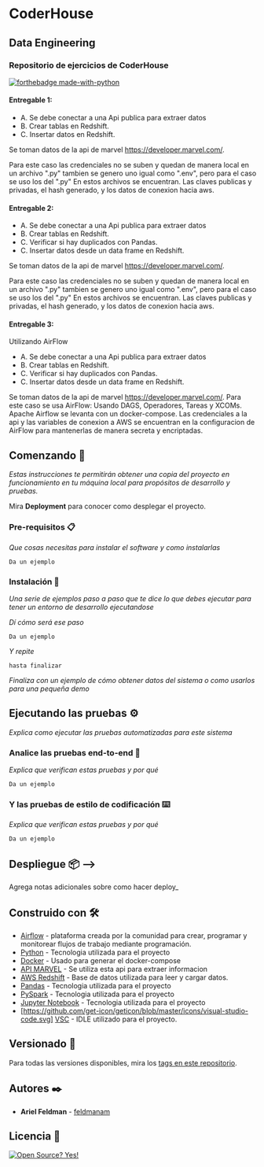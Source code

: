 # CoderHouse
## Data Engineering
### Repositorio de ejercicios de CoderHouse 

[![forthebadge made-with-python](http://ForTheBadge.com/images/badges/made-with-python.svg)](https://www.python.org/)

#### Entregable 1:
+ A. Se debe conectar a una Api publica para extraer datos
+ B. Crear tablas en Redshift.
+ C. Insertar datos en Redshift.

Se toman datos de la api de marvel https://developer.marvel.com/.

Para este caso las credenciales no se suben y quedan de manera local en un archivo ".py" tambien se genero uno igual como ".env", pero para el caso
se uso los del ".py"
En estos archivos se encuentran.
Las claves publicas y privadas, el hash generado, y los datos de conexion hacia aws.

#### Entregable 2:

+ A. Se debe conectar a una Api publica para extraer datos
+ B. Crear tablas en Redshift.
+ C. Verificar si hay duplicados con Pandas.
+ C. Insertar datos desde un data frame en Redshift.

Se toman datos de la api de marvel https://developer.marvel.com/.

Para este caso las credenciales no se suben y quedan de manera local en un archivo ".py" tambien se genero uno igual como ".env", pero para el caso
se uso los del ".py"
En estos archivos se encuentran.
Las claves publicas y privadas, el hash generado, y los datos de conexion hacia aws.

#### Entregable 3:

Utilizando AirFlow

+ A. Se debe conectar a una Api publica para extraer datos
+ B. Crear tablas en Redshift.
+ C. Verificar si hay duplicados con Pandas.
+ C. Insertar datos desde un data frame en Redshift.

Se toman datos de la api de marvel https://developer.marvel.com/.
Para este caso se usa AirFlow:
Usando DAGS, Operadores, Tareas y XCOMs.
Apache Airflow se levanta con un docker-compose.
Las credenciales a la api y las variables de conexion a AWS se encuentran en la configuracion de AirFlow para mantenerlas de manera secreta y encriptadas.



## Comenzando 🚀

_Estas instrucciones te permitirán obtener una copia del proyecto en funcionamiento en tu máquina local para propósitos de desarrollo y pruebas._

Mira **Deployment** para conocer como desplegar el proyecto.


### Pre-requisitos 📋

_Que cosas necesitas para instalar el software y como instalarlas_

```
Da un ejemplo
```

### Instalación 🔧

_Una serie de ejemplos paso a paso que te dice lo que debes ejecutar para tener un entorno de desarrollo ejecutandose_

_Dí cómo será ese paso_

```
Da un ejemplo
```

_Y repite_

```
hasta finalizar
```

_Finaliza con un ejemplo de cómo obtener datos del sistema o como usarlos para una pequeña demo_

## Ejecutando las pruebas ⚙️

_Explica como ejecutar las pruebas automatizadas para este sistema_

### Analice las pruebas end-to-end 🔩

_Explica que verifican estas pruebas y por qué_

```
Da un ejemplo
```

### Y las pruebas de estilo de codificación ⌨️

_Explica que verifican estas pruebas y por qué_

```
Da un ejemplo
```

## Despliegue 📦 -->

Agrega notas adicionales sobre como hacer deploy_

## Construido con 🛠️

* [Airflow](https://airflow.apache.org/) - plataforma creada por la comunidad para crear, programar y monitorear flujos de trabajo mediante programación.
* [Python](https://www.python.org/) - Tecnologia utilizada para el proyecto
* [Docker](https://www.docker.com/) - Usado para generar el docker-compose
* [API MARVEL](https://developer.marvel.com/) - Se utiliza esta api para extraer informacion
* [AWS Redshift](https://aws.amazon.com/es/redshift/) - Base de datos utilizada para leer y cargar datos.
* [Pandas](https://pandas.pydata.org/) - Tecnologia utilizada para el proyecto
* [PySpark](https://spark.apache.org/docs/latest/api/python/) - Tecnologia utilizada para el proyecto
* [Jupyter Notebook](https://jupyter.org/) - Tecnologia utilizada para el proyecto
* [https://github.com/get-icon/geticon/blob/master/icons/visual-studio-code.svg] [VSC](https://code.visualstudio.com/) - IDLE utilizado para el proyecto.



<!-- 
## Contribuyendo 🖇️

Por favor lee el [CONTRIBUTING.md](https://gist.github.com/villanuevand/xxxxxx) para detalles de nuestro código de conducta, y el proceso para enviarnos pull requests. -->

<!-- ## Wiki 📖

Puedes encontrar mucho más de cómo utilizar este proyecto en nuestra [Wiki](https://github.com/tu/proyecto/wiki) -->

## Versionado 📌

Para todas las versiones disponibles, mira los [tags en este repositorio](https://github.com/11Feldman/DataEngineering/tags).

## Autores ✒️

* **Ariel Feldman** - [feldmanam](https://github.com/feldman11)

<!-- También puedes mirar la lista de todos los [contribuyentes](https://github.com/your/project/contributors) quíenes han participado en este proyecto.  -->

## Licencia 📄

[![Open Source? Yes!](https://badgen.net/badge/Open%20Source%20%3F/Yes%21/blue?icon=github)](https://github.com/Naereen/badges/)

